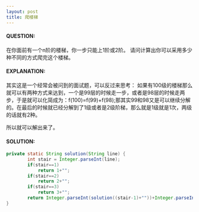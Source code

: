 ```yaml
---
layout: post
title: 爬楼梯
---
```


#### QUESTION:

在你面前有一个n阶的楼梯，你一步只能上1阶或2阶。
请问计算出你可以采用多少种不同的方式爬完这个楼梯。

#### EXPLANATION:

其实这是一个经常会被问到的面试题，可以反过来思考：
如果有100级的楼梯那么就可以有两种方式来达到，一个是99层的时候走一步，或者是98层的时候走两步，于是就可以化简成为：f(100)=f(99)+f(98);那其实99和98又是可以继续分解的。在最后的时候就已经分解到了1级或者是2级阶梯，那么就是1级就是1次，两级的话就有2种。

所以就可以解出来了。

#### SOLUTION:

```JAVA
private static String solution(String line) {
        int stair = Integer.parseInt(line);
        if(stair==1)
            return 1+"";
        if(stair==2)
            return 2+"";
        if(stair==3)
            return 3+"";
        return Integer.parseInt(solution((stair-1)+""))+Integer.parseInt(solution((stair-2)+""))+"";
}
```

